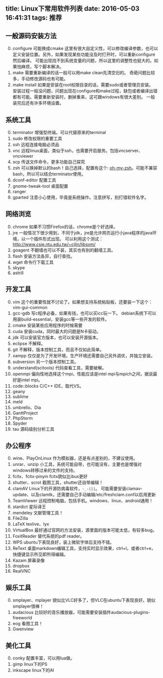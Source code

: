 title: Linux下常用软件列表
date: 2016-05-03 16:41:31
tags: 推荐
---

## 一般源码安装方法
0. configure
    可能换成cmake
    这里有很大自定义性，可以修改编译参数，也可以定义安装位置。另外，如果发现某些功能没及时打开时，可以重新configure然后编译。
    可能出现找不到系统变量的问题，所以这里的调整性也挺大的。如果怕麻烦，写个脚本解决。
1. make
    需要重新编译的话一般可以用make clean先清空旧的。
    奇葩问题比较多，手动修改源码也有可能。
2. make install
    如果是安装在root权限目录的话，需要sudo或者管理员安装。
    安装过程一般没问题，问题出现在configure和make过程，缺包或者编译出错都有可能。需要重新安装时，删掉重来，这可跟windows有很大差别。
    一般装完后还有许多环境设置。

## 系统工具
0. terminator
    增强型终端，可以代替原来的terminal
1. sudo
    修改权限的重要工具
2. ssh
    远程连接电脑必须品
3. vnc
    远程linux桌面，类似于ssh，也需要开启服务。包括vncserver、vncviewer
4. scp
    传送文件命令，更多功能自己探究
5. zsh
    可以换掉默认的bash！自己选择，配置有这个: [oh-my-zsh](https://github.com/robbyrussell/oh-my-zsh)。可能不兼容bash，所以可以结合terminator使用。
6. dconf-editor
    配置工具
7. gnome-tweak-tool 
    桌面配置
8. ranger
9. gparted
    注意小心使用，毕竟是系统操作。注意拼写，别打错软件名字。

## 网络浏览
0. chrome
    如果不习惯Firefox的话，chrome是个好选择。
1. jre
    一般情况下很少用到，不同于jdk，jre是允许网页运行小java程序的java环境，以一个插件形式出现。
    可以利用这个测试：http://www.csie.ntu.edu.tw/~cjlin/libsvm/
2. goagent
    不翻墙也可以不装，其实也有别的翻墙工具。
3. flash
    安装方法各异，自行查找。
4. wget
    命令行下载工具
5. skype
6. astrill

## 开发工具
0. vim
    这个的重要性就不讨论了。如果想支持系统粘贴板，还要装一下这个：vim-gui-common
1. gcc-gdb
    写c程序必备，如果有钱，也可以买icc玩一下。
    debian系统下可以用装build-essential，安装gcc等一些开发的软件。
2. cmake
    安装某些应用程序的时候需要
3. cuda
    安装cuda，同时最大的问题是N卡驱动。
4. jdk
    可以安装官方版本，也可以安装开源版本。
5. eclipse
    不解释。
6. git
    不解释，版本控制工具，而且不仅如此简单。
7. xampp
    仅仅是为了开发环境，生产环境还需要自己另外调优，并独立安装。
8. subversion
    另一个版本控制工具。
9. understand(scitools)
    代码查看工具，需要破解。
10. openmpi
    偏向性地选择这个mpi，性能应该是intel mpi与mpich之间，据说最好是intel mpi。
11. code::blocks
    C/C++ IDE，取代VS。
12. geany
13. sublime
14. meld
15. umbrello、Dia
16. GanttProject
17. PhpStorm
18. Spyder
19. tau
    源码级别分析工具

## 办公程序
0. wine、PlayOnLinux
    作为模拟器，还是有点差别的，不建议使用。
1. unrar、unzip
    小工具，系统可能自带，也可能没有，主要也是增强对windows转移过来的文件的支持。
2. fcitx、fcitx-pinyin
    fcitx貌似比ibus更好
3. shutter、scrot
    截图工具，shutter还自带编辑！
4. clamAV
    Linux下的开源防病毒软件，`-_-|||`。
    可能需要安装clamav-update、以及clamtk，还需要自己手动编辑/etc/freshclam.conf以启用更新
5. TeamViewer
    远程控制电脑，包括手机。windows、linux、android通用！
6. stardict
    星际译王
7. mendeley
    文献管理工具！
8. FileZilla
9. LaTeX
    texlive、lyx
10. VirtualBox
    最好通过官网的方法安装，源里面的版本可能太低，有较多bug。
11. FoxitReader
    替代系统的pdf reader。
12. WPS
    ubuntu下表现良好，装上微软字体后支持不错。
13. ReText
    桌面markdown编辑工具，支持实时显示效果，ctrl+l，或者ctrl+e，快捷键显示所见即所得编辑。
14. Kazam
    屏幕录像
15. dropbox
16. RealVNC

## 娱乐工具
0. smplayer、mplayer
    貌似比VLC好多了，但VLC在ubuntu下表现良好。貌似smplayer很棒！
1. audacious
    比较好的音乐播放器，可能需要安装插件audacious-plugins-freeworld
2. eog
    看图工具！
3. Gwenview
     
## 美化工具
0. conky
    配置丰富，可以用lua做。
1. gimp
    linux下的PS
2. inkscape
    linux下的AI